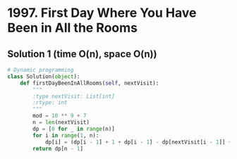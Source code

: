 # 1997. First Day Where You Have Been in All the Rooms

## Solution 1 (time O(n), space O(n))

```python
# Dynamic programming
class Solution(object):
    def firstDayBeenInAllRooms(self, nextVisit):
        """
        :type nextVisit: List[int]
        :rtype: int
        """
        mod = 10 ** 9 + 7
        n = len(nextVisit)
        dp = [0 for _ in range(n)]
        for i in range(1, n):
            dp[i] = (dp[i - 1] + 1 + dp[i - 1] - dp[nextVisit[i - 1]] + 1 + mod) % mod
        return dp[n - 1]
```

